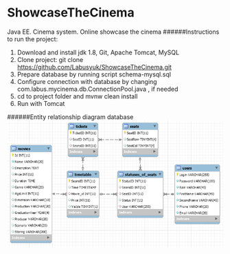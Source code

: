 # ShowcaseTheCinema
Java EE. Cinema system. 
Online showcase the cinema
######Instructions to run the project:

1. Download and install jdk 1.8, Git, Apache Tomcat, MySQL
2. Clone project: git clone https://github.com/Labusyuk/ShowcaseTheCinema.git
3. Prepare database by running script schema-mysql.sql
4. Configure connection with database by changing com.labus.mycinema.db.ConnectionPool.java , if needed
5. cd to project folder and mvnw clean install
6. Run with Tomcat

######Entity relationship diagram database
![Image of Yaktocat](https://github.com/Labusyuk/ShowcaseTheCinema/blob/master/CinemaBDModelFirst.png?raw=true)

